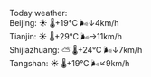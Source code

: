 Today weather:  
Beijing: ☀️   🌡️+19°C 🌬️↓4km/h  
Tianjin: ☀️   🌡️+29°C 🌬️→11km/h  
Shijiazhuang: ⛅️  🌡️+24°C 🌬️↓7km/h  
Tangshan: ☀️   🌡️+19°C 🌬️↙9km/h  
